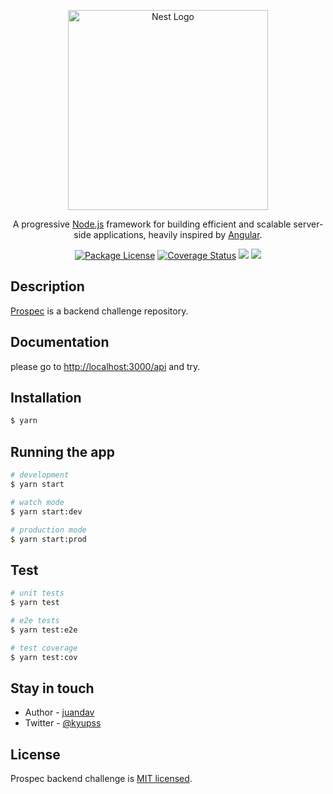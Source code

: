 <p align="center">
  <a href="http://nestjs.com/" target="blank"><img src="https://nestjs.com/img/logo_text.svg" width="320" alt="Nest Logo" /></a>
</p>
  <p align="center">A progressive <a href="http://nodejs.org" target="blank">Node.js</a> framework for building efficient and scalable server-side applications, heavily inspired by <a href="https://angular.io" target="blank">Angular</a>.</p>
    <p align="center">
<a href="https://www.npmjs.com/~nestjscore"><img src="https://img.shields.io/npm/l/@nestjs/core.svg" alt="Package License" /></a>
<a href='https://coveralls.io/github/juandav/prospec-api?branch=master'><img src='https://coveralls.io/repos/github/juandav/prospec-api/badge.svg?branch=master' alt='Coverage Status' /></a>
  <a href="https://paypal.me/kyupss"><img src="https://img.shields.io/badge/Donate-PayPal-dc3d53.svg"/></a>
  <a href="https://twitter.com/kyupss"><img src="https://img.shields.io/twitter/follow/kyupss.svg?style=social&label=Follow"></a>
</p>

## Description

[Prospec](https://github.com/juandav/prospec-api) is a backend challenge repository.

## Documentation

please go to <a href="http://localhost:3000/api">http://localhost:3000/api</a> and try.

## Installation

```bash
$ yarn
```

## Running the app

```bash
# development
$ yarn start

# watch mode
$ yarn start:dev

# production mode
$ yarn start:prod
```

## Test

```bash
# unit tests
$ yarn test

# e2e tests
$ yarn test:e2e

# test coverage
$ yarn test:cov
```

## Stay in touch

- Author - [juandav](https://juandav.github.io)
- Twitter - [@kyupss](https://twitter.com/kyupss)

## License

  Prospec backend challenge is [MIT licensed](LICENSE).
